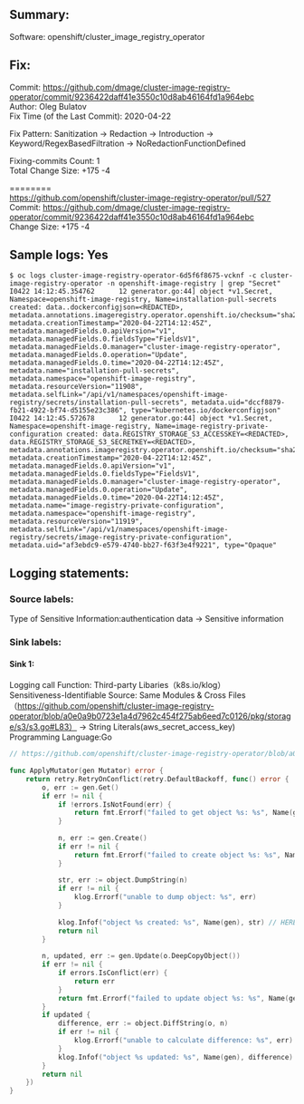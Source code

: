## Summary:  
Software: openshift/cluster_image_registry_operator  
## Fix:  
Commit: https://github.com/dmage/cluster-image-registry-operator/commit/9236422daff41e3550c10d8ab46164fd1a964ebc  
Author: Oleg Bulatov  
Fix Time (of the Last Commit): 2020-04-22  
  
Fix Pattern: Sanitization -> Redaction -> Introduction -> Keyword/RegexBasedFiltration -> NoRedactionFunctionDefined  
  
Fixing-commits Count: 1  
Total Change Size: +175 -4  
  
========  
https://github.com/openshift/cluster-image-registry-operator/pull/527  
Commit: https://github.com/dmage/cluster-image-registry-operator/commit/9236422daff41e3550c10d8ab46164fd1a964ebc  
Change Size: +175 -4  
## Sample logs: Yes  
```  
$ oc logs cluster-image-registry-operator-6d5f6f8675-vcknf -c cluster-image-registry-operator -n openshift-image-registry | grep "Secret"  
I0422 14:12:45.354762      12 generator.go:44] object *v1.Secret, Namespace=openshift-image-registry, Name=installation-pull-secrets created: data..dockerconfigjson=<REDACTED>, metadata.annotations.imageregistry.operator.openshift.io/checksum="sha256:eb636bcadfa12bcb9f8b957ca9dfe550a40b632a2ec7e15b2b41e2a9e263e7a8", metadata.creationTimestamp="2020-04-22T14:12:45Z", metadata.managedFields.0.apiVersion="v1", metadata.managedFields.0.fieldsType="FieldsV1", metadata.managedFields.0.manager="cluster-image-registry-operator", metadata.managedFields.0.operation="Update", metadata.managedFields.0.time="2020-04-22T14:12:45Z", metadata.name="installation-pull-secrets", metadata.namespace="openshift-image-registry", metadata.resourceVersion="11908", metadata.selfLink="/api/v1/namespaces/openshift-image-registry/secrets/installation-pull-secrets", metadata.uid="dccf8879-fb21-4922-bf74-d5155e23c386", type="kubernetes.io/dockerconfigjson"  
I0422 14:12:45.572678      12 generator.go:44] object *v1.Secret, Namespace=openshift-image-registry, Name=image-registry-private-configuration created: data.REGISTRY_STORAGE_S3_ACCESSKEY=<REDACTED>, data.REGISTRY_STORAGE_S3_SECRETKEY=<REDACTED>, metadata.annotations.imageregistry.operator.openshift.io/checksum="sha256:0a0df49d3f785ed48a489fc63107e3de964151fbbaa2d6cc42b8d3d389a35676", metadata.creationTimestamp="2020-04-22T14:12:45Z", metadata.managedFields.0.apiVersion="v1", metadata.managedFields.0.fieldsType="FieldsV1", metadata.managedFields.0.manager="cluster-image-registry-operator", metadata.managedFields.0.operation="Update", metadata.managedFields.0.time="2020-04-22T14:12:45Z", metadata.name="image-registry-private-configuration", metadata.namespace="openshift-image-registry", metadata.resourceVersion="11919", metadata.selfLink="/api/v1/namespaces/openshift-image-registry/secrets/image-registry-private-configuration", metadata.uid="af3ebdc9-e579-4740-bb27-f63f3e4f9221", type="Opaque"  
```  
## Logging statements:  
### Source labels:  
Type of Sensitive Information:authentication data -> Sensitive information  
### Sink labels:  
#### Sink 1:  
Logging call Function:  Third-party Libaries（k8s.io/klog）  
Sensitiveness-Identifiable Source:  Same Modules & Cross Files（https://github.com/openshift/cluster-image-registry-operator/blob/a0e0a9b0723e1a4d7962c454f275ab6eed7c0126/pkg/storage/s3/s3.go#L83） -> String Literals(aws_secret_access_key)  
Programming Language:Go  
```go  
// https://github.com/openshift/cluster-image-registry-operator/blob/a0e0a9b0723e1a4d7962c454f275ab6eed7c0126/pkg/resource/generator.go#L26-L64  
  
func ApplyMutator(gen Mutator) error {  
	return retry.RetryOnConflict(retry.DefaultBackoff, func() error {  
		o, err := gen.Get()  
		if err != nil {  
			if !errors.IsNotFound(err) {  
				return fmt.Errorf("failed to get object %s: %s", Name(gen), err)  
			}  
  
			n, err := gen.Create()  
			if err != nil {  
				return fmt.Errorf("failed to create object %s: %s", Name(gen), err)  
			}  
  
			str, err := object.DumpString(n)  
			if err != nil {  
				klog.Errorf("unable to dump object: %s", err)  
			}  
  
			klog.Infof("object %s created: %s", Name(gen), str) // HERE IS THE SINK 1  
			return nil  
		}  
  
		n, updated, err := gen.Update(o.DeepCopyObject())  
		if err != nil {  
			if errors.IsConflict(err) {  
				return err  
			}  
			return fmt.Errorf("failed to update object %s: %s", Name(gen), err)  
		}  
		if updated {  
			difference, err := object.DiffString(o, n)  
			if err != nil {  
				klog.Errorf("unable to calculate difference: %s", err)  
			}  
			klog.Infof("object %s updated: %s", Name(gen), difference)  
		}  
		return nil  
	})  
}  
  
  
```  
